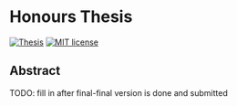 # Honours Thesis

[![Thesis](https://img.shields.io/badge/Thesis-pdf-blue)](https://github.com/pjs902/honours-thesis/blob/main/thesis/thesis.pdf)
[![MIT license](https://img.shields.io/badge/License-MIT-blue.svg)](https://github.com/pjs902/honours-thesis/blob/main/LICENSE)

## Abstract

TODO: fill in after final-final version is done and submitted


